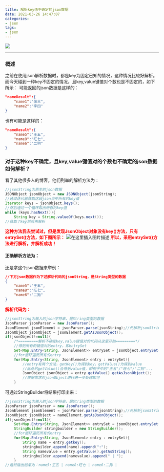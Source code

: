 ```yaml
---
title: 解析key值不确定的json数据
date: 2021-03-26 14:47:07
categories:
- json
tags:
- json
---
```


![](http://qiniusave.codeyu.cn/json.jpg)

<!--less-->

---

### 概述
之前在使用json解析数据时，都是key为固定已知的情况，这种情况比较好解析。而今天碰到一种key不固定的情况，且key,value键值对个数也是不固定的，如下所示：
可能返回的json数据是这样的：


```json
"nameResult":{
    "name1":"张三",
    "name2":"李四"
}
```

也有可能是这样的：

```json
"nameResult":{
    "name5":"王五",
    "name8":"旺七",
    "name6":"二狗"
}
```
### 对于这种key不确定，且key,value键值对的个数也不确定的json数据如何解析？
看了其他很多人的博客，他们列举的解析方法为：
```java
//jsonString为原生的json数据
JSONObject jsonObject = new JSONObject(jsonString);
//通过迭代器获取这段json当中所有的key值
Iterator keys = jsonObject.keys();
//然后通过一个循环取出所有的key值
while (keys.hasNext()){
	String key = String.valueOf(keys.next());
//获取了key然后再解析
```
<font color=red>**这种方法我去尝试过，但是发现JsonObject对象没有key()方法，只有entrySet()方法，如下图所示：**</font>
![在这里插入图片描述](https://img-blog.csdnimg.cn/20210326102330344.PNG?x-oss-process=image/watermark,type_ZmFuZ3poZW5naGVpdGk,shadow_10,text_aHR0cHM6Ly9ibG9nLmNzZG4ubmV0L3FxXzQ0ODg3NzMz,size_16,color_FFFFFF,t_70#pic_center)
<font color=red>**所以，采用entrySet()方法进行解析，并解析成功！**</font>

#### 正确解析方法为：
还是拿这个json数据来举例：
```json
//下方json数据作为下述解析代码的jsonString，是String类型的数据
{
    "name5":"王五",
    "name8":"旺七",
    "name6":"二狗"
}
```
<font color=red>**解析代码为：**</font>


```java
//jsonString为输入的json字符串，是String类型的数据
JsonParser jsonParser = new JsonParser();
JsonElement jsonElement = jsonParser.parse(jsonString);//先解析jsonString
JsonObject jsonObject = jsonElement.getAsJsonObject();
if(jsonObject!=null){
    /*=========解析不确定key,value键值对的代码从这里开始=========*/
    //得到所有的键值对的entry，即entrySet
    Set<Map.Entry<String, JsonElement>> entrySet = jsonObject.entrySet();
    //for循环遍历所有的entry
    for(Map.Entry<String, JsonElement> entry : entrySet){
        //entry有两个方法，getKey()为得到key，getValue()为得到value
        //此处的getValue()会得到value值，即例子中的"王五"/"旺七"/"二狗"...
        JsonObject jsonObject = entry.getValue().getAsJsonObject();
        //根据需求对jsonObject进行进一步处理即可
    }

```

可通过StringBuilder将结果打印出来：

```java
//jsonString为输入的json字符串，是String类型的数据
JsonParser jsonParser = new JsonParser();
JsonElement jsonElement = jsonParser.parse(jsonString);//先解析jsonString
JsonObject jsonObject = nameElement.getAsJsonObject();
if(jsonObject!=null){
    Set<Map.Entry<String, JsonElement>> entrySet = jsonObject.entrySet();
    StringBuilder stringbuilder = new StringBuilder();
    //for循环遍历所有的entry
    for(Map.Entry<String, JsonElement> entry : entrySet){
		String name = entry.getkey();
        stringbuilder.append(name).append(":");
        String namevalue = entry.getValue().getAsString();
        stringbuilder.append(namevalue).append(" | ");
    }
//最终输出结果为：name5:王五 | name8:旺七 | name6:二狗 |
```